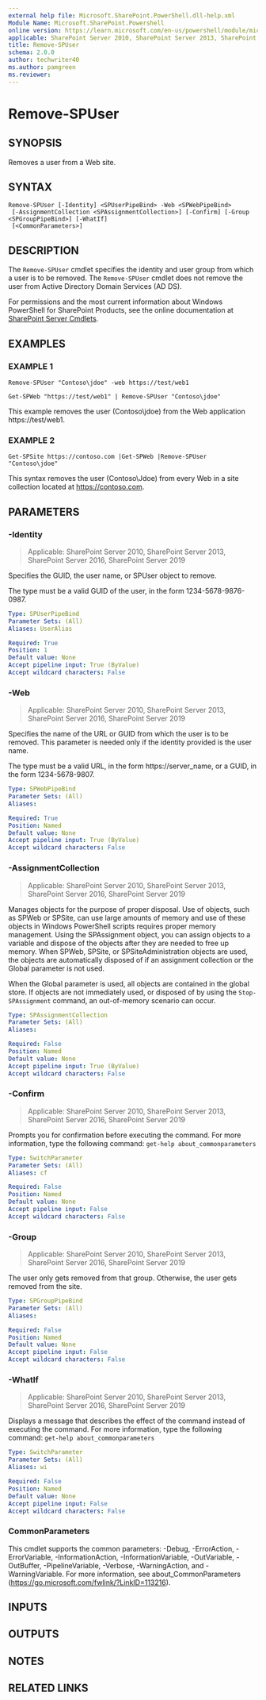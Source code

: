 ```yaml
---
external help file: Microsoft.SharePoint.PowerShell.dll-help.xml
Module Name: Microsoft.SharePoint.Powershell
online version: https://learn.microsoft.com/en-us/powershell/module/microsoft.sharepoint.powershell/remove-spuser
applicable: SharePoint Server 2010, SharePoint Server 2013, SharePoint Server 2016, SharePoint Server 2019
title: Remove-SPUser
schema: 2.0.0
author: techwriter40
ms.author: pamgreen
ms.reviewer:
---
```


# Remove-SPUser

## SYNOPSIS
Removes a user from a Web site.

## SYNTAX

```
Remove-SPUser [-Identity] <SPUserPipeBind> -Web <SPWebPipeBind>
 [-AssignmentCollection <SPAssignmentCollection>] [-Confirm] [-Group <SPGroupPipeBind>] [-WhatIf]
 [<CommonParameters>]
```

## DESCRIPTION
The `Remove-SPUser` cmdlet specifies the identity and user group from which a user is to be removed.
The `Remove-SPUser` cmdlet does not remove the user from Active Directory Domain Services (AD DS).

For permissions and the most current information about Windows PowerShell for SharePoint Products, see the online documentation at [SharePoint Server Cmdlets](https://learn.microsoft.com/powershell/sharepoint/sharepoint-server/sharepoint-server-cmdlets).

## EXAMPLES

### EXAMPLE 1
```
Remove-SPUser "Contoso\jdoe" -web https://test/web1

Get-SPWeb "https://test/web1" | Remove-SPUser "Contoso\jdoe"
```

This example removes the user (Contoso\jdoe) from the Web application https://test/web1.

### EXAMPLE 2
```
Get-SPSite https://contoso.com |Get-SPWeb |Remove-SPUser "Contoso\jdoe"
```

This syntax removes the user (Contoso\Jdoe) from every Web in a site collection located at https://contoso.com.

## PARAMETERS

### -Identity

> Applicable: SharePoint Server 2010, SharePoint Server 2013, SharePoint Server 2016, SharePoint Server 2019

Specifies the GUID, the user name, or SPUser object to remove.

The type must be a valid GUID of the user, in the form 1234-5678-9876-0987.

```yaml
Type: SPUserPipeBind
Parameter Sets: (All)
Aliases: UserAlias

Required: True
Position: 1
Default value: None
Accept pipeline input: True (ByValue)
Accept wildcard characters: False
```

### -Web

> Applicable: SharePoint Server 2010, SharePoint Server 2013, SharePoint Server 2016, SharePoint Server 2019

Specifies the name of the URL or GUID from which the user is to be removed.
This parameter is needed only if the identity provided is the user name.

The type must be a valid URL, in the form https://server_name, or a GUID, in the form 1234-5678-9807.

```yaml
Type: SPWebPipeBind
Parameter Sets: (All)
Aliases:

Required: True
Position: Named
Default value: None
Accept pipeline input: True (ByValue)
Accept wildcard characters: False
```

### -AssignmentCollection

> Applicable: SharePoint Server 2010, SharePoint Server 2013, SharePoint Server 2016, SharePoint Server 2019

Manages objects for the purpose of proper disposal.
Use of objects, such as SPWeb or SPSite, can use large amounts of memory and use of these objects in Windows PowerShell scripts requires proper memory management.
Using the SPAssignment object, you can assign objects to a variable and dispose of the objects after they are needed to free up memory.
When SPWeb, SPSite, or SPSiteAdministration objects are used, the objects are automatically disposed of if an assignment collection or the Global parameter is not used.

When the Global parameter is used, all objects are contained in the global store.
If objects are not immediately used, or disposed of by using the `Stop-SPAssignment` command, an out-of-memory scenario can occur.

```yaml
Type: SPAssignmentCollection
Parameter Sets: (All)
Aliases:

Required: False
Position: Named
Default value: None
Accept pipeline input: True (ByValue)
Accept wildcard characters: False
```

### -Confirm

> Applicable: SharePoint Server 2010, SharePoint Server 2013, SharePoint Server 2016, SharePoint Server 2019

Prompts you for confirmation before executing the command.
For more information, type the following command: `get-help about_commonparameters`

```yaml
Type: SwitchParameter
Parameter Sets: (All)
Aliases: cf

Required: False
Position: Named
Default value: None
Accept pipeline input: False
Accept wildcard characters: False
```

### -Group

> Applicable: SharePoint Server 2010, SharePoint Server 2013, SharePoint Server 2016, SharePoint Server 2019

The user only gets removed from that group.
Otherwise, the user gets removed from the site.

```yaml
Type: SPGroupPipeBind
Parameter Sets: (All)
Aliases:

Required: False
Position: Named
Default value: None
Accept pipeline input: False
Accept wildcard characters: False
```

### -WhatIf

> Applicable: SharePoint Server 2010, SharePoint Server 2013, SharePoint Server 2016, SharePoint Server 2019

Displays a message that describes the effect of the command instead of executing the command.
For more information, type the following command: `get-help about_commonparameters`

```yaml
Type: SwitchParameter
Parameter Sets: (All)
Aliases: wi

Required: False
Position: Named
Default value: None
Accept pipeline input: False
Accept wildcard characters: False
```

### CommonParameters
This cmdlet supports the common parameters: -Debug, -ErrorAction, -ErrorVariable, -InformationAction, -InformationVariable, -OutVariable, -OutBuffer, -PipelineVariable, -Verbose, -WarningAction, and -WarningVariable. For more information, see about_CommonParameters (https://go.microsoft.com/fwlink/?LinkID=113216).

## INPUTS

## OUTPUTS

## NOTES

## RELATED LINKS
